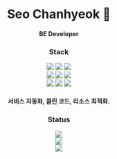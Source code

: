<div align=center>	

  <h1>Seo Chanhyeok 🙌</h1> 

<h4>BE Developer</h4>

<h3>Stack</h3>
<img src="https://img.shields.io/badge/Spring-6DB33F?style=flat-square&logo=Spring&logoColor=white"/>
<img src="https://img.shields.io/badge/Spring Boot-6DB33F?style=flat-square&logo=Spring Boot&logoColor=white"/>
<img src="https://img.shields.io/badge/Spring Security-6DB33F?style=flat-square&logo=Spring Security&logoColor=white"/>
<br>
<img src="https://img.shields.io/badge/Node.js-339933?style=flat-square&logo=Node.js&logoColor=white"/>
<img src="https://img.shields.io/badge/Django-4479A1?style=flat-square&logo=Django&logoColor=white"/>
<img src="https://img.shields.io/badge/React-61DAFB?style=flat-square&logo=React&logoColor=white"/>
<br>
<img src="https://img.shields.io/badge/Amazon AWS-232F3E?style=flat-square&logo=Amazon AWS&logoColor=white"/>
<img src="https://img.shields.io/badge/MySQL-4479A1?style=flat-square&logo=MySQL&logoColor=white"/>

  <img src="https://img.shields.io/badge/Slack-4A154B?style=flat-square&logo=Slack&logoColor=white"/>

<h4>서비스 자동화, 클린 코드, 리소스 최적화.</h4>

<h3>Status</h3>
<img src="https://komarev.com/ghpvc/?username=mushroom1324&color=blue&label=PROFILE+VIEWS"/>
<br>
<a href="https://solved.ac/popcorn1324/">
<img src="http://mazassumnida.wtf/api/v2/generate_badge?boj=popcorn1324"/>
</a>
<br>
<img src="https://github-readme-stats.vercel.app/api?username=mushroom1324&show_icons=true&theme=slateorange">

</div>
